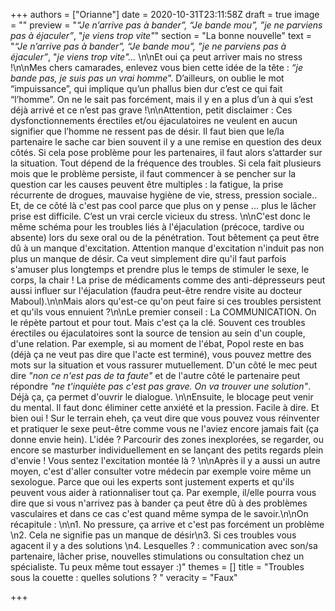 +++
authors = ["Orianne"]
date = 2020-10-31T23:11:58Z
draft = true
image = ""
preview = "_“Je n’arrive pas à bander”, “Je bande mou”, ”je ne parviens pas à éjaculer”_, \"_je viens trop vite\"_"
section = "La bonne nouvelle"
text = "_“Je n’arrive pas à bander”, “Je bande mou”, ”je ne parviens pas à éjaculer”_, \"_je viens trop vite\"..._ \n\nEt oui ça peut arriver mais no stress !\n\nMes chers camarades, enlevez vous bien cette idée de la tête : _“je bande pas, je suis pas un vrai homme_”. D’ailleurs, on oublie le mot “impuissance”, qui implique qu’un phallus bien dur c’est ce qui fait “l’homme”. On ne le sait pas forcément, mais il y en a plus d’un à qui s’est déjà arrivé et ce n’est pas grave !\n\nAttention, petit disclaimer : Ces dysfonctionnements érectiles et/ou éjaculatoires ne veulent en aucun signifier que l’homme ne ressent pas de désir. Il faut bien que le/la partenaire le sache car bien souvent il y a une remise en question des deux côtés. Si cela pose problème pour les partenaires, il faut alors s’attarder sur la situation. Tout dépend de la fréquence des troubles. Si cela fait plusieurs mois que le problème persiste, il faut commencer à se pencher sur la question car les causes peuvent être multiples : la fatigue, la prise récurrente de drogues, mauvaise hygiène de vie, stress, pression sociale.. Et, de ce côté là c'est pas cool parce que plus on y pense ... plus le lâcher prise est difficile. C’est un vrai cercle vicieux du stress. \n\nC'est donc le même schéma pour les troubles liés à l'éjaculation (précoce, tardive ou absente) lors du sexe oral ou de la pénétration. Tout bêtement ça peut être dû à un manque d'excitation. Attention manque d'excitation n'induit pas non plus un manque de désir. Ca  veut simplement dire qu'il faut parfois s'amuser plus longtemps et prendre plus le temps de stimuler le sexe, le corps, la chair ! La prise de médicaments comme des anti-dépresseurs peut aussi influer sur l'éjaculation (faudra peut-être rendre visite au docteur Maboul).\n\nMais alors qu'est-ce qu'on peut faire si ces troubles persistent et qu'ils vous ennuient ?\n\nLe premier conseil : La COMMUNICATION. On le répète partout et pour tout. Mais c'est ça la clé. Souvent ces troubles érectiles ou éjaculatoires sont la source de tension au sein d'un couple, d'une relation. Par exemple, si au moment de l'ébat, Popol reste en bas (déjà ça ne veut pas dire que l'acte est terminé), vous pouvez mettre des mots sur la situation et vous rassurer mutuellement. D'un côté le mec peut dire _\"non ce n'est pas de ta faute\"_ et de l'autre côté le partenaire peut répondre _\"ne t'inquiète pas c'est pas grave. On va trouver une solution\"_. Déjà ça, ça permet d'ouvrir le dialogue. \n\nEnsuite, le blocage peut venir du mental. Il faut donc éliminer cette anxiété et la pression. Facile à dire. Et bien oui ! Sur le terrain eheh, ça veut dire que vous pouvez vous réinventer et pratiquer le sexe peut-être comme vous ne l'aviez encore jamais fait (ça donne envie hein). L'idée ? Parcourir des zones inexplorées, se regarder, ou encore se masturber individuellement en se lançant des petits regards plein d'envie !  Vous sentez l'excitation montée là ? \n\nAprès il y a aussi un autre moyen, c'est d'aller consulter votre médecin par exemple voire même un sexologue. Parce que oui les experts sont  justement experts et qu'ils peuvent vous aider à rationnaliser tout ça. Par exemple, il/elle pourra vous dire que si vous n'arrivez pas à bander ça peut être dû à des problèmes vasculaires et dans ce cas c'est quand même sympa de le savoir.\n\nOn récapitule : \n\n1. No pressure, ça arrive et c'est pas forcément un problème \n2. Cela ne signifie pas un manque de désir\n3. Si ces troubles vous agacent il y a des solutions \n4. Lesquelles ? :  communication avec son/sa partenaire, lâcher prise, nouvelles stimulations ou  consultation chez un spécialiste. Tu peux même tout essayer :)"
themes = []
title = "Troubles sous la couette : quelles solutions ? "
veracity = "Faux"

+++
